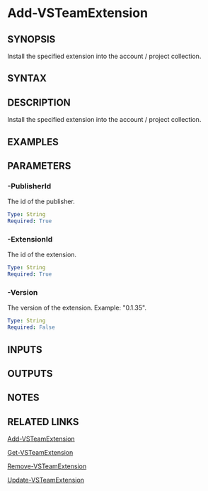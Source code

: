 


# Add-VSTeamExtension

## SYNOPSIS

Install the specified extension into the account / project collection.

## SYNTAX

## DESCRIPTION

Install the specified extension into the account / project collection.

## EXAMPLES

## PARAMETERS

### -PublisherId

The id of the publisher.

```yaml
Type: String
Required: True
```

### -ExtensionId

The id of the extension.

```yaml
Type: String
Required: True
```

### -Version

The version of the extension. Example: "0.1.35".

```yaml
Type: String
Required: False
```

## INPUTS

## OUTPUTS

## NOTES

## RELATED LINKS

[Add-VSTeamExtension](Add-VSTeamExtension.md)

[Get-VSTeamExtension](Get-VSTeamExtension.md)

[Remove-VSTeamExtension](Remove-VSTeamExtension.md)

[Update-VSTeamExtension](Update-VSTeamExtension.md)
